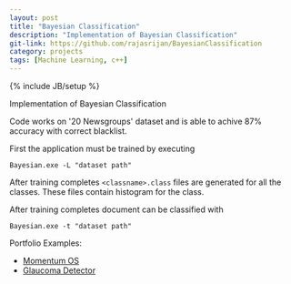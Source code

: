 ```yaml
---
layout: post
title: "Bayesian Classification"
description: "Implementation of Bayesian Classification"
git-link: https://github.com/rajasrijan/BayesianClassification
category: projects
tags: [Machine Learning, c++]
---
```

{% include JB/setup %}

Implementation of Bayesian Classification

Code works on '20 Newsgroups' dataset and is able to achive 87% accuracy with correct blacklist.

First the application must be trained by executing
```
Bayesian.exe -L "dataset path"
```
After training completes `<classname>.class` files are generated for all the classes. These files contain histogram for the class.

After training completes document can be classified with
```
Bayesian.exe -t "dataset path"
```

Portfolio Examples:

- [Momentum OS](https://github.com/rajasrijan/momentum)
- [Glaucoma Detector](https://github.com/rajasrijan/GlaucomaDetector)

